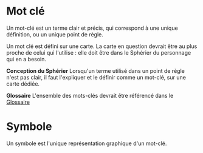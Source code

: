 # Mot clé 
Un mot-clé est un terme clair et précis, qui correspond à une unique définition, ou un unique point de règle.

Un mot clé est défini sur une carte.
La carte en question devrait être au plus proche de celui qui l'utilise : elle doit être dans le Sphérier du personnage qui en a besoin. 

**Conception du Sphérier**
Lorsqu'un terme utilisé dans un point de règle n'est pas clair, il faut l'expliquer et le définir comme un mot-clé, sur une carte dédiée.

**Glossaire**
L'ensemble des mots-clés devrait être référencé dans le [Glossaire](https://trello.com/c/2sDoyFea) 

# Symbole

Un symbole est l'unique représentation graphique d'un mot-clé.
